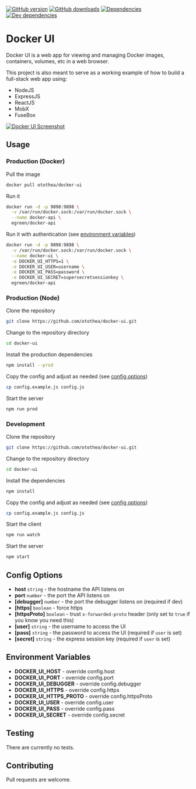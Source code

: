 [![GitHub version](https://badge.fury.io/gh/otothea%2Fdocker-ui.svg)](https://badge.fury.io/gh/otothea%2Fdocker-ui)
[![GitHub downloads](https://img.shields.io/github/downloads/otothea/docker-ui/total.svg)](https://github.com/otothea/docker-ui)
[![Dependencies](https://david-dm.org/otothea/docker-ui.svg)](https://david-dm.org/otothea/docker-ui)
[![Dev dependencies](https://david-dm.org/otothea/docker-ui/dev-status.svg)](https://david-dm.org/otothea/docker-ui?type=dev)

# Docker UI

Docker UI is a web app for viewing and managing Docker images, containers, volumes, etc in a web browser.

This project is also meant to serve as a working example of how to build a full-stack web app using:

- NodeJS
- ExpressJS
- ReactJS
- MobX
- FuseBox

[![Docker UI Screenshot](https://raw.githubusercontent.com/egreen-lab//docker-ui/master/screenshot.png)](https://raw.githubusercontent.com/egreen-lab//docker-ui/master/screenshot.png)

## Usage

### Production (Docker)

Pull the image

```bash
docker pull otothea/docker-ui
```

Run it

```bash
docker run -d -p 9898:9898 \
  -v /var/run/docker.sock:/var/run/docker.sock \
  --name docker-api \
  egreen/docker-api
```

Run it with authentication (see [environment variables](#environment-variables))

```bash
docker run -d -p 9898:9898 \
  -v /var/run/docker.sock:/var/run/docker.sock \
  --name docker-ui \
  -e DOCKER_UI_HTTPS=1 \
  -e DOCKER_UI_USER=username \
  -e DOCKER_UI_PASS=password \
  -e DOCKER_UI_SECRET=supersecretsessionkey \
  egreen/docker-api
```

### Production (Node)

Clone the repository

```bash
git clone https://github.com/otothea/docker-ui.git
```

Change to the repository directory

```bash
cd docker-ui
```

Install the production dependencies

```bash
npm install --prod
```

Copy the config and adjust as needed (see [config options](#config-options))

```bash
cp config.example.js config.js
```

Start the server

```bash
npm run prod
```

### Development

Clone the repository

```bash
git clone https://github.com/otothea/docker-ui.git
```

Change to the repository directory

```bash
cd docker-ui
```

Install the dependencies 

```bash
npm install
```

Copy the config and adjust as needed (see [config options](#config-options))

```bash
cp config.example.js config.js
```

Start the client

```bash
npm run watch
```

Start the server

```bash
npm start
```

## Config Options

- **host** `string` - the hostname the API listens on
- **port** `number` - the port the API listens on
- **[debugger]** `number` - the port the debugger listens on (required if dev)
- **[https]** `boolean` - force https
- **[httpsProto]** `boolean` - trust `x-forwarded-proto` header (only set to `true` if you know you need this)
- **[user]** `string` - the username to access the UI
- **[pass]** `string` - the password to access the UI (required if `user` is set)
- **[secret]** `string` - the express session key (required if `user` is set)

## Environment Variables

- **DOCKER_UI_HOST** - override config.host
- **DOCKER_UI_PORT** - override config.port
- **DOCKER_UI_DEBUGGER** - override config.debugger
- **DOCKER_UI_HTTPS** - override config.https
- **DOCKER_UI_HTTPS_PROTO** - override config.httpsProto
- **DOCKER_UI_USER** - override config.user
- **DOCKER_UI_PASS** - override config.pass
- **DOCKER_UI_SECRET** - override config.secret

## Testing

There are currently no tests.

## Contributing

Pull requests are welcome.
